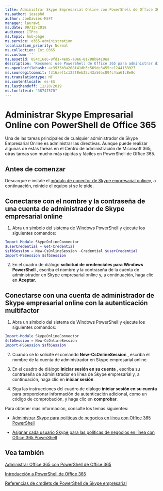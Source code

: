 ```yaml
---
title: Administrar Skype Empresarial Online con PowerShell de Office 365
ms.author: josephd
author: JoeDavies-MSFT
manager: laurawi
ms.date: 09/13/2018
audience: ITPro
ms.topic: hub-page
ms.service: o365-administration
localization_priority: Normal
ms.collection: Ent_O365
ms.custom: ''
ms.assetid: 054c16e6-9fd1-4e85-a0e6-81788b8410ea
description: 'Resumen: use PowerShell de Office 365 para administrar directivas de Skype Empresarial Online, directivas por usuario y opciones de reunión.'
ms.openlocfilehash: ac3933b3a208f41db5c569de3455ce1244133927
ms.sourcegitcommit: f316aef1c122f8eb25c43a56bc894c4aa61c8e0c
ms.translationtype: MT
ms.contentlocale: es-ES
ms.lasthandoff: 11/20/2019
ms.locfileid: "38747570"
---
```

# <a name="manage-skype-for-business-online-with-office-365-powershell"></a>Administrar Skype Empresarial Online con PowerShell de Office 365

Una de las tareas principales de cualquier administrador de Skype Empresarial Online es administrar las directivas. Aunque puede realizar algunas de estas tareas en el Centro de administración de Microsoft 365, otras tareas son mucho más rápidas y fáciles en PowerShell de Office 365. 

## <a name="before-you-start"></a>Antes de comenzar

Descargue e instale el [módulo de conector de Skype empresarial online](https://www.microsoft.com/download/details.aspx?id=39366)y, a continuación, reinicie el equipo si se le pide.


## <a name="connect-using-a-skype-for-business-online-administrator-account-name-and-password"></a>Conectarse con el nombre y la contraseña de una cuenta de administrador de Skype empresarial online

1. Abra un símbolo del sistema de Windows PowerShell y ejecute los siguientes comandos: 
    
  ```powershell
  Import-Module SkypeOnlineConnector
  $userCredential = Get-Credential
  $sfbSession = New-CsOnlineSession -Credential $userCredential
  Import-PSSession $sfbSession
  ```

2. En el cuadro de diálogo **solicitud de credenciales para Windows PowerShell** , escriba el nombre y la contraseña de la cuenta de administrador en Skype empresarial online y, a continuación, haga clic en **Aceptar**.


## <a name="connect-using-a-skype-for-business-online-administrator-account-with-multifactor-authentication"></a>Conectarse con una cuenta de administrador de Skype empresarial online con la autenticación multifactor

1. Abra un símbolo del sistema de Windows PowerShell y ejecute los siguientes comandos:

  ```powershell
  Import-Module SkypeOnlineConnector
  $sfbSession = New-CsOnlineSession
  Import-PSSession $sfbSession
  ```

2. Cuando se lo solicite el comando **New-CsOnlineSession** , escriba el nombre de la cuenta de administrador en Skype empresarial online.

3. En el cuadro de diálogo **iniciar sesión en su cuenta** , escriba su contraseña de administrador en línea de Skype empresarial y, a continuación, haga clic en **iniciar sesión**.

4. Siga las instrucciones del cuadro de diálogo **iniciar sesión en su cuenta** para proporcionar información de autenticación adicional, como un código de comprobación, y haga clic en **comprobar**.

Para obtener más información, consulte los temas siguientes:
  
- [Administrar Skype para políticas de negocios en línea con Office 365 PowerShell](manage-skype-for-business-online-policies-with-office-365-powershell.md)
    
- [Asignar cada usuario Skype para las políticas de negocios en línea con Office 365 PowerShell](assign-per-user-skype-for-business-online-policies-with-office-365-powershell.md)
    
## <a name="see-also"></a>Vea también

[Administrar Office 365 con PowerShell de Office 365](manage-office-365-with-office-365-powershell.md)
  
[Introducción a PowerShell de Office 365](getting-started-with-office-365-powershell.md)

[Referencias de cmdlets de PowerShell de Skype empresarial](https://docs.microsoft.com/powershell/module/skype/?view=skype-ps)

